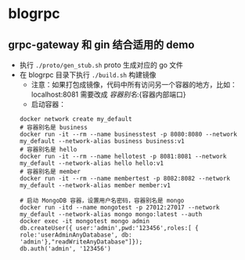 # blogrpc

## grpc-gateway 和 gin 结合适用的 demo

- 执行 `./proto/gen_stub.sh` proto 生成对应的 go 文件
- 在 blogrpc 目录下执行 `./build.sh` 构建镜像
  - 注意：如果打包成镜像，代码中所有访问另一个容器的地方，比如：localhost:8081 需要改成 ${容器别名}:${容器内部端口}
  - 启动容器：
  ```shell
  docker network create my_default
  # 容器别名是 business
  docker run -it --rm --name businesstest -p 8080:8080 --network my_default --network-alias business business:v1
  # 容器别名是 hello
  docker run -it --rm --name hellotest -p 8081:8081 --network my_default --network-alias hello hello:v1
  # 容器别名是 member
  docker run -it --rm --name membertest -p 8082:8082 --network my_default --network-alias member member:v1
  
  # 启动 MongoDB 容器，设置用户名密码，容器别名是 mongo
  docker run -itd --name mongotest -p 27012:27017 --network my_default --network-alias mongo mongo:latest --auth
  docker exec -it mongotest mongo admin
  db.createUser({ user:'admin',pwd:'123456',roles:[ { role:'userAdminAnyDatabase', db: 'admin'},"readWriteAnyDatabase"]});
  db.auth('admin', '123456')
  ```